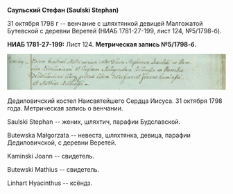 **Саульский Стефан (Saulski Stephan)**

31 октября 1798 г -- венчание с шляхтянкой девицей Малгожатой Бутевской
с деревни Веретей (НИАБ 1781-27-199, лист 124, №5/1798-б).

**НИАБ 1781-27-199:** Лист 124. **Метрическая запись №5/1798-б.**

![](./media/791221bece57b8c911990109326a464caa53594f.png)

Дедиловичский костел Наисвятейшего Сердца Иисуса. 31 октября 1798 года.
Метрическая запись о венчании.

Saulski Stephan -- жених, шляхтич, парафии Будславской.

Butewska Małgorzata -- невеста, шляхтянка, девица, парафии
Дедиловичской, с деревни Веретей.

Kaminski Joann -- свидетель.

Butewski Mathius -- свидетель.

Linhart Hyacinthus -- ксёндз.
